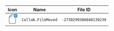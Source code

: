 | Icon | Name | File ID |
| ---  | ---  | ---     |
| ![](Collab.FileMoved.png) | `Collab.FileMoved` | `-2730299386048139239` |
